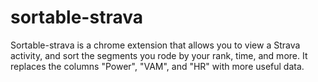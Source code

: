 sortable-strava
===============

Sortable-strava is a chrome extension that allows you to view a Strava activity, and sort the segments you rode by your rank, time, and more. It replaces the columns "Power", "VAM", and "HR" with more useful data.

